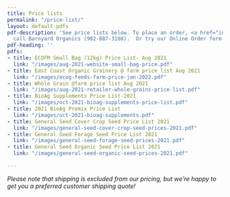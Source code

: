 ```yaml
---
title: Price lists
permalink: "/price-list/"
layout: default-pdfs
pdf-description: 'See price lists below. To place an order, <a href="info@barnyardorganics.com">email</a>   or
  call Barnyard Organics (902-887-3188).  Or try our Online Order form! '
pdf-heading: ''
pdfs:
- title: ECOFM Small Bag (12kg) Price List- Aug 2021
  link: "/images/aug-2021-website-small-bag-price.pdf"
- title: East Coast Organic Grainery @ farm price list Aug 2021
  link: "/images/ecog-feeds-farm-price-jan-2022.pdf"
- title: Whole Grain @farm price list Aug 2021
  link: "/images/aug-2021-retailer-whole-grains-price-list.pdf"
- title: BioAg Supplements Price List-2021
  link: "/images/oct-2021-bioag-supplements-price-list.pdf"
- title: 2021 BioAg Premix Price List
  link: "/images/oct-2021-bioag-supplements.pdf"
- title: General Seed Cover Crop Seed Price List 2021
  link: "/images/general-seed-cover-crop-seed-prices-2021.pdf"
- title: General Seed Forage Seed Price List 2021
  link: "/images/general-seed-forage-seed-prices-2021.pdf"
- title: General Seed Organic Seed Price List 2021
  link: "/images/general-seed-organic-seed-prices-2021.pdf"

---
```

_Please note that shipping is excluded from our pricing, but we’re happy to get you a preferred customer shipping quote!_